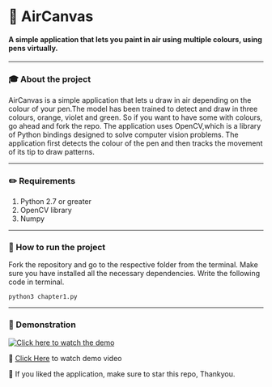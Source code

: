 # :art: AirCanvas
#### A simple application that lets you paint in air using multiple colours, using pens virtually.
---
### :mortar_board:  About the project

AirCanvas is a simple application that lets u draw in air depending on the colour of your pen.The model has been trained to detect and draw in three colours, orange,
violet and green. So if you want to have some with colours, go ahead and fork the repo. The application uses OpenCV,which is a library of Python bindings designed 
to solve computer vision problems. The application first detects the colour of the pen and then tracks the movement of its tip to draw patterns.

---
### :pencil2: Requirements

1) Python 2.7 or greater
2) OpenCV library 
3) Numpy

---
### :checkered_flag: How to run the project

Fork the repository and go to the respective folder from the terminal. Make sure you have installed all the necessary dependencies. Write the following code in 
terminal.

```
python3 chapter1.py
```

---
### :circus_tent: Demonstration

[![Click here to watch the demo](https://i.postimg.cc/WbLRJfrd/Screenshot-2021-12-06-at-11-17-53-PM.png)](https://www.youtube.com/watch?v=https://youtu.be/9wp2lLAfH0c)

:round_pushpin: [Click Here](https://youtu.be/9wp2lLAfH0c) to watch demo video

:star2: If you liked the application, make sure to star this repo, Thankyou.

